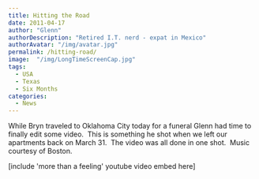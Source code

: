 ```yaml
---
title: Hitting the Road
date: 2011-04-17
author: "Glenn"
authorDescription: "Retired I.T. nerd - expat in Mexico"
authorAvatar: "/img/avatar.jpg"
permalink: /hitting-road/
image:  "/img/LongTimeScreenCap.jpg"
tags:
  - USA
  - Texas
  - Six Months
categories:
  - News
---
```


While Bryn traveled to Oklahoma City today for a funeral Glenn had time to finally edit some video.  This is something he shot when we left our apartments back on March 31.  The video was all done in one shot.  Music courtesy of Boston.

[include 'more than a feeling' youtube video embed here]
